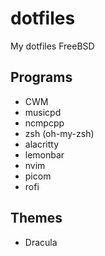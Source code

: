 # dotfiles
My dotfiles FreeBSD  

## Programs
* CWM
* musicpd
* ncmpcpp
* zsh (oh-my-zsh)
* alacritty
* lemonbar
* nvim
* picom
* rofi

## Themes
* Dracula
